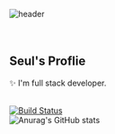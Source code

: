 ![header](https://capsule-render.vercel.app/api?type=wave&color=auto&height=300&section=header&text=Appealing%2&fontSize=90&animation=twinkling&desc=Development&descSize=20)
<br><br><br>
## Seul's Proflie
✨ I'm full stack developer.
<br>
<br>
<!--
**dearseul/dearseul** is a ✨ _special_ ✨ repository because its `README.md` (this file) appears on your GitHub profile.
<img src="https://img.shields.io/badge/JS-#000000?style=for-the-badge&logo=#F7DF1E&logoColor=black">
<img src="https://img.shields.io/badge/문자-색코드?style=for-the-badge&logo=#F7DF1E&logoColor=black">
<img src="https://img.shields.io/badge/문자-색코드?style=for-the-badge&logo=#F7DF1E&logoColor=black">
Here are some ideas to get you started:

- 🔭 I’m currently working on ...
- 🌱 I’m currently learning ...
- 👯 I’m looking to collaborate on ...
- 🤔 I’m looking for help with ...
- 💬 Ask me about ...
- 📫 How to reach me: ...
- 😄 Pronouns: ...
- ⚡ Fun fact: ...
<a href="https://github.com/dearseul" target="_blank"><img src="https://img.shields.io/badge/#fff?style=plastic&logo=#7A1FA2&logoColor=#000"/></a>
-->

[![Build Status](https://travis-ci.org/joemccann/dillinger.svg?branch=master)](https://travis-ci.org/joemccann/dillinger)
<br>
![Anurag's GitHub stats](https://github-readme-stats.vercel.app/api?username=dearseul&show_icons=true&theme=radical)
